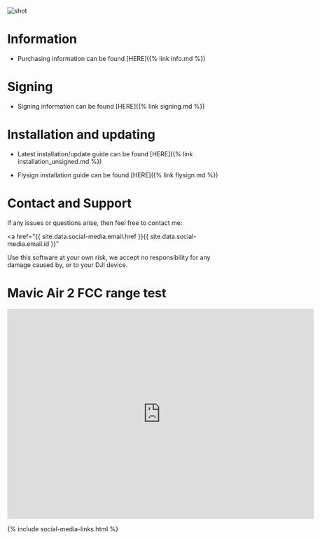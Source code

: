 <link rel="stylesheet" href="https://cdnjs.cloudflare.com/ajax/libs/font-awesome/4.7.0/css/font-awesome.min.css">

![shot](https://user-images.githubusercontent.com/2493592/115835276-0082c680-a40e-11eb-93b4-10c0ad6f0b6a.jpeg)


# Information

* Purchasing information can be found [HERE]({% link info.md %})


# Signing

* Signing information can be found [HERE]({% link signing.md %})


# Installation and updating

* Latest installation/update guide can be found [HERE]({% link installation_unsigned.md %})

* Flysign installation guide can be found [HERE]({% link flysign.md %})



# Contact and Support

If any issues or questions arise, then feel free to contact me:

<a href="{{ site.data.social-media.email.href }}{{ site.data.social-media.email.id }}" <i class="fa fa-envelope-square" style="font-size: 44px;"></i></a>

Use this software at your own risk, we accept no responsibility for any damage caused by, or to your DJI device.

# Mavic Air 2 FCC range test

<div class="embed-container">
     <iframe width="700" height="480" src="https://www.youtube.com/embed/bDLAtuueoVU?rel=0" title="YouTube video player" frameborder="0" allow="accelerometer; autoplay; clipboard-write; encrypted-media; gyroscope; picture-in-picture" allowfullscreen></iframe>
</div>


{% include social-media-links.html %}
